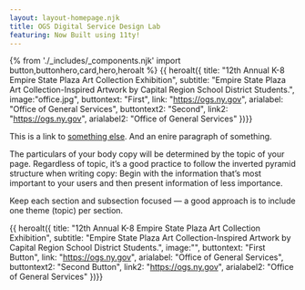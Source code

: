 ```yaml
---
layout: layout-homepage.njk
title: OGS Digital Service Design Lab
featuring: Now Built using 11ty!
---
```

{% from './_includes/_components.njk' import button,buttonhero,card,hero,heroalt %} 
{{ heroalt({ 
    title: "12th Annual K-8 Empire State Plaza Art Collection Exhibition",
    subtitle: "Empire State Plaza Art Collection-Inspired Artwork by Capital Region School District Students.",
    image:"office.jpg",
    buttontext: "First",
    link: "https://ogs.ny.gov",
    arialabel: "Office of General Services",
    buttontext2: "Second",
    link2: "https://ogs.ny.gov",
    arialabel2: "Office of General Services"
})}}




This is a link to [something else](https://ogs.ny.gov). And an enire paragraph of something. 


The particulars of your body copy will be determined by the topic of your page. Regardless of topic, it’s a good practice to follow the inverted pyramid structure when writing copy: Begin with the information that’s most important to your users and then present information of less importance.


Keep each section and subsection focused — a good approach is to include one theme (topic) per section.

{{ heroalt({ 
    title: "12th Annual K-8 Empire State Plaza Art Collection Exhibition",
    subtitle: "Empire State Plaza Art Collection-Inspired Artwork by Capital Region School District Students.",
    image:"",
    buttontext: "First Button",
    link: "https://ogs.ny.gov",
    arialabel: "Office of General Services",
    buttontext2: "Second Button",
    link2: "https://ogs.ny.gov",
    arialabel2: "Office of General Services"
})}}